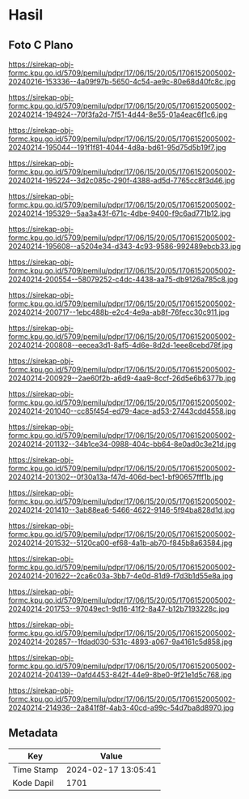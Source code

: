 # Hasil

## Foto C Plano

https://sirekap-obj-formc.kpu.go.id/5709/pemilu/pdpr/17/06/15/20/05/1706152005002-20240216-153336--4a09f97b-5650-4c54-ae9c-80e68d40fc8c.jpg

https://sirekap-obj-formc.kpu.go.id/5709/pemilu/pdpr/17/06/15/20/05/1706152005002-20240214-194924--70f3fa2d-7f51-4d44-8e55-01a4eac6f1c6.jpg

https://sirekap-obj-formc.kpu.go.id/5709/pemilu/pdpr/17/06/15/20/05/1706152005002-20240214-195044--191f1f81-4044-4d8a-bd61-95d75d5b19f7.jpg

https://sirekap-obj-formc.kpu.go.id/5709/pemilu/pdpr/17/06/15/20/05/1706152005002-20240214-195224--3d2c085c-290f-4388-ad5d-7765cc8f3d46.jpg

https://sirekap-obj-formc.kpu.go.id/5709/pemilu/pdpr/17/06/15/20/05/1706152005002-20240214-195329--5aa3a43f-671c-4dbe-9400-f9c6ad771b12.jpg

https://sirekap-obj-formc.kpu.go.id/5709/pemilu/pdpr/17/06/15/20/05/1706152005002-20240214-195608--a5204e34-d343-4c93-9586-992489ebcb33.jpg

https://sirekap-obj-formc.kpu.go.id/5709/pemilu/pdpr/17/06/15/20/05/1706152005002-20240214-200554--58079252-c4dc-4438-aa75-db9126a785c8.jpg

https://sirekap-obj-formc.kpu.go.id/5709/pemilu/pdpr/17/06/15/20/05/1706152005002-20240214-200717--1ebc488b-e2c4-4e9a-ab8f-76fecc30c911.jpg

https://sirekap-obj-formc.kpu.go.id/5709/pemilu/pdpr/17/06/15/20/05/1706152005002-20240214-200808--eecea3d1-8af5-4d6e-8d2d-1eee8cebd78f.jpg

https://sirekap-obj-formc.kpu.go.id/5709/pemilu/pdpr/17/06/15/20/05/1706152005002-20240214-200929--2ae60f2b-a6d9-4aa9-8ccf-26d5e6b6377b.jpg

https://sirekap-obj-formc.kpu.go.id/5709/pemilu/pdpr/17/06/15/20/05/1706152005002-20240214-201040--cc85f454-ed79-4ace-ad53-27443cdd4558.jpg

https://sirekap-obj-formc.kpu.go.id/5709/pemilu/pdpr/17/06/15/20/05/1706152005002-20240214-201132--34b1ce34-0988-404c-bb64-8e0ad0c3e21d.jpg

https://sirekap-obj-formc.kpu.go.id/5709/pemilu/pdpr/17/06/15/20/05/1706152005002-20240214-201302--0f30a13a-f47d-406d-bec1-bf90657fff1b.jpg

https://sirekap-obj-formc.kpu.go.id/5709/pemilu/pdpr/17/06/15/20/05/1706152005002-20240214-201410--3ab88ea6-5466-4622-9146-5f94ba828d1d.jpg

https://sirekap-obj-formc.kpu.go.id/5709/pemilu/pdpr/17/06/15/20/05/1706152005002-20240214-201532--5120ca00-ef68-4a1b-ab70-f845b8a63584.jpg

https://sirekap-obj-formc.kpu.go.id/5709/pemilu/pdpr/17/06/15/20/05/1706152005002-20240214-201622--2ca6c03a-3bb7-4e0d-81d9-f7d3b1d55e8a.jpg

https://sirekap-obj-formc.kpu.go.id/5709/pemilu/pdpr/17/06/15/20/05/1706152005002-20240214-201753--97049ec1-9d16-41f2-8a47-b12b7193228c.jpg

https://sirekap-obj-formc.kpu.go.id/5709/pemilu/pdpr/17/06/15/20/05/1706152005002-20240214-202857--1fdad030-531c-4893-a067-9a4161c5d858.jpg

https://sirekap-obj-formc.kpu.go.id/5709/pemilu/pdpr/17/06/15/20/05/1706152005002-20240214-204139--0afd4453-842f-44e9-8be0-9f21e1d5c768.jpg

https://sirekap-obj-formc.kpu.go.id/5709/pemilu/pdpr/17/06/15/20/05/1706152005002-20240214-214936--2a841f8f-4ab3-40cd-a99c-54d7ba8d8970.jpg


## Metadata

| Key        | Value               |
| ---------- | ------------------- |
| Time Stamp | 2024-02-17 13:05:41 |
| Kode Dapil | 1701                |



